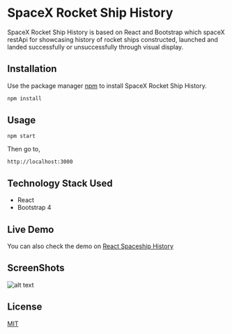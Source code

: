 # SpaceX Rocket Ship History

SpaceX Rocket Ship History is based on React and Bootstrap which spaceX restApi for showcasing history of rocket ships constructed, launched and landed successfully or unsuccessfully through visual display.

## Installation

Use the package manager [npm](https://www.npmjs.com) to install SpaceX Rocket Ship History.

```bash
npm install
```

## Usage

```
npm start
```
Then go to, 

```
http://localhost:3000
``` 

## Technology Stack Used
 * React
 * Bootstrap 4

## Live Demo
You can also check the demo on [React Spaceship History](https://react-spacex-history.netlify.app)

## ScreenShots
![alt text](http://url/to/img.png)



## License
[MIT](https://choosealicense.com/licenses/mit/)